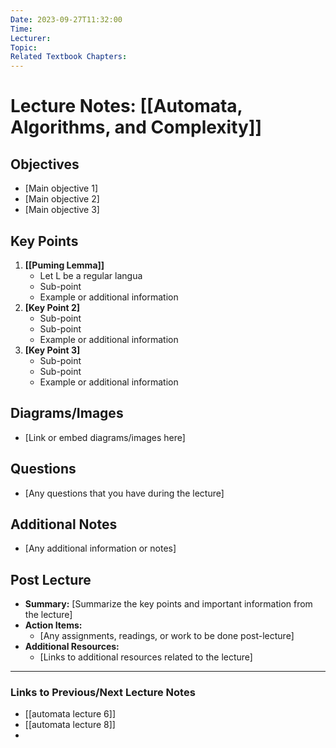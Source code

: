 ```yaml
---
Date: 2023-09-27T11:32:00
Time: 
Lecturer: 
Topic: 
Related Textbook Chapters:
---
```



# Lecture Notes: [[Automata, Algorithms, and Complexity]]


## Objectives
- [Main objective 1]
- [Main objective 2]
- [Main objective 3]

## Key Points
1. **[[Puming Lemma]]**
   - Let L be a regular langua
   - Sub-point
   - Example or additional information
2. **[Key Point 2]**
   - Sub-point
   - Sub-point
   - Example or additional information
3. **[Key Point 3]**
   - Sub-point
   - Sub-point
   - Example or additional information

## Diagrams/Images
- [Link or embed diagrams/images here]

## Questions
- [Any questions that you have during the lecture]

## Additional Notes
- [Any additional information or notes]

## Post Lecture
- **Summary:** [Summarize the key points and important information from the lecture]
- **Action Items:** 
  - [Any assignments, readings, or work to be done post-lecture]
- **Additional Resources:**
  - [Links to additional resources related to the lecture]

---

### Links to Previous/Next Lecture Notes
- [[automata lecture 6]]
- [[automata lecture 8]]
- 

